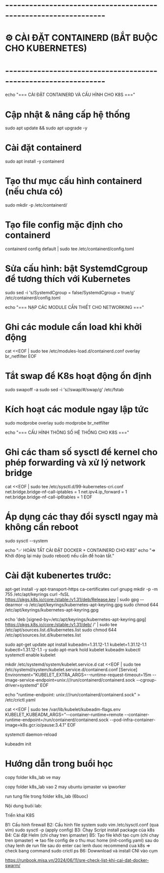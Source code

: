 # ---------------------------------------------------------------

# ⚙️ CÀI ĐẶT CONTAINERD (BẮT BUỘC CHO KUBERNETES)

# ---------------------------------------------------------------

echo "=== CÀI ĐẶT CONTAINERD VÀ CẤU HÌNH CHO K8S ==="

# Cập nhật & nâng cấp hệ thống

sudo apt update && sudo apt upgrade -y

# Cài đặt containerd

sudo apt install -y containerd

# Tạo thư mục cấu hình containerd (nếu chưa có)

sudo mkdir -p /etc/containerd/

# Tạo file config mặc định cho containerd

containerd config default | sudo tee /etc/containerd/config.toml

# Sửa cấu hình: bật SystemdCgroup để tương thích với Kubernetes

sudo sed -i 's/SystemdCgroup = false/SystemdCgroup = true/g' /etc/containerd/config.toml

echo "=== NẠP CÁC MODULE CẦN THIẾT CHO NETWORKING ==="

# Ghi các module cần load khi khởi động

cat <<EOF | sudo tee /etc/modules-load.d/containerd.conf
overlay
br_netfilter
EOF

# Tắt swap để K8s hoạt động ổn định

sudo swapoff -a
sudo sed -i 's/\/swap/#\/swap/g' /etc/fstab

# Kích hoạt các module ngay lập tức

sudo modprobe overlay
sudo modprobe br_netfilter

echo "=== CẤU HÌNH THÔNG SỐ HỆ THỐNG CHO K8S ==="

# Ghi các tham số sysctl để kernel cho phép forwarding và xử lý network bridge

cat <<EOF | sudo tee /etc/sysctl.d/99-kubernetes-cri.conf
net.bridge.bridge-nf-call-iptables = 1
net.ipv4.ip_forward = 1
net.bridge.bridge-nf-call-ip6tables = 1
EOF

# Áp dụng các thay đổi sysctl ngay mà không cần reboot

sudo sysctl --system

echo "✅ HOÀN TẤT CÀI ĐẶT DOCKER + CONTAINERD CHO K8S"
echo "=> Khởi động lại máy (sudo reboot) nếu cần để hoàn tất."

# Cài đặt kubenertes trước:

apt-get install -y apt-transport-https ca-certificates curl gnupg
mkdir -p -m 755 /etc/apt/keyrings
curl -fsSL https://pkgs.k8s.io/core:/stable:/v1.31/deb/Release.key | sudo gpg --dearmor -o /etc/apt/keyrings/kubernetes-apt-keyring.gpg
sudo chmod 644 /etc/apt/keyrings/kubernetes-apt-keyring.gpg

echo 'deb [signed-by=/etc/apt/keyrings/kubernetes-apt-keyring.gpg] https://pkgs.k8s.io/core:/stable:/v1.31/deb/ /' | sudo tee /etc/apt/sources.list.d/kubernetes.list
sudo chmod 644 /etc/apt/sources.list.d/kubernetes.list

sudo apt-get update
apt install kubeadm=1.31.12-1.1 kubelet=1.31.12-1.1 kubectl=1.31.12-1.1 -y
sudo apt-mark hold kubelet kubeadm kubectl
systemctl enable kubelet

mkdir /etc/systemd/system/kubelet.service.d
cat <<EOF | sudo tee /etc/systemd/system/kubelet.service.d/containerd.conf
[Service]
Environment="KUBELET_EXTRA_ARGS=--runtime-request-timeout=15m --image-service-endpoint=unix:///run/containerd/containerd.sock --cgroup-driver=systemd"
EOF

echo "runtime-endpoint: unix:///run/containerd/containerd.sock" > /etc/crictl.yaml

cat <<EOF | sudo tee /var/lib/kubelet/kubeadm-flags.env
KUBELET_KUBEADM_ARGS="--container-runtime=remote --container-runtime-endpoint=/run/containerd/containerd.sock --pod-infra-container-image=k8s.gcr.io/pause:3.4.1"
EOF

systemctl daemon-reload

kubeadm init

# Hướng dẫn trong buổi học

copy folder k8s_lab ve may

copy folder k8s_lab vao 2 may ubuntu ipmaster va ipworker

run tung file trong folder k8s_lab (6buoc)

Nội dung buôi lab:

Triển khai K8S

B1: Cấu hình firewall
B2: Cấu hình file system
sudo vim /etc/sysctl.conf (qua vim)
sudo sysctl -p (apply config)
B3: Chạy Script install package của k8s
B4: Cài đặt Helm (chi chay tren ipmaster)
B5: Tạo file khởi tạo cụm (chi chay tren ipmaster) => tao file config de o thu muc home (init-config.yaml)
sau do chay lenh de run file
sau do enter cac lenh duoc recommend cua k8s
=> check bang command sudo crictl ps
B6: Dowwnload và install CNI vào cụm

https://runbook.misa.vn/2024/06/11/sre-check-list-khi-cai-dat-docker-swarm/
